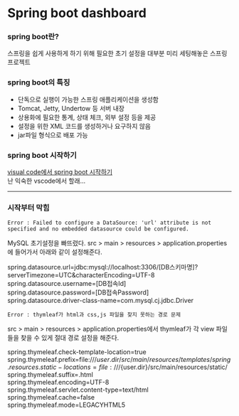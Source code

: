 # Spring boot dashboard 

### spring boot란?
스프링을 쉽게 사용하게 하기 위해 필요한 초기 설정을 대부분 미리 세팅해놓은 스프링 프로젝트

### spring boot의 특징
* 단독으로 실행이 가능한 스프링 애플리케이션을 생성함
* Tomcat, Jetty, Undertow 등 서버 내장
* 상용화에 필요한 통계, 상태 체크, 외부 설정 등을 제공
* 설정을 위한 XML 코드를 생성하거나 요구하지 않음
* jar파일 형식으로 배포 가능

### spring boot 시작하기

[visual code에서 spring boot 시작하기](https://medium.com/@boxone80/visual-studio-code-%EC%97%90%EC%84%9C-spring-boot%EC%82%AC%EC%9A%A9%EB%B2%95-a20e2595be2d)  
난 익숙한 vscode에서 할래...

----------------------
### 시작부터 막힘

`Error : Failed to configure a DataSource: 'url' attribute is not specified and no embedded datasource could be configured.`

MySQL 초기설정을 빠뜨렸다. src > main > resources > application.properties 에 들어가서 아래와 같이 설정해준다.

spring.datasource.url=jdbc:mysql://localhost:3306/[DB스키마명]?serverTimezone=UTC&characterEncoding=UTF-8  
spring.datasource.username=[DB접속Id]  
spring.datasource.password=[DB접속Password]  
spring.datasource.driver-class-name=com.mysql.cj.jdbc.Driver  

`Error : thymleaf가 html과 css,js 파일을 찾지 못하는 경로 문제`

src > main > resources > application.properties에서 thymleaf가 각 view 파일들을 찾을 수 있게 절대 경로 설정을 해준다.

spring.thymeleaf.check-template-location=true  
spring.thymeleaf.prefix=file:///${user.dir}/src/main/resources/templates/  
spring.resources.static-locations=file:///${user.dir}/src/main/resources/static/  
spring.thymeleaf.suffix=.html  
spring.thymeleaf.encoding=UTF-8  
spring.thymeleaf.servlet.content-type=text/html  
spring.thymeleaf.cache=false  
spring.thymeleaf.mode=LEGACYHTML5  


